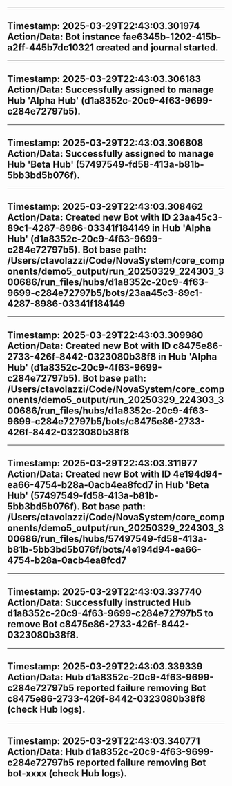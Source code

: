 
---
**Timestamp:** 2025-03-29T22:43:03.301974
**Action/Data:**
Bot instance fae6345b-1202-415b-a2ff-445b7dc10321 created and journal started.
---

---
**Timestamp:** 2025-03-29T22:43:03.306183
**Action/Data:**
Successfully assigned to manage Hub 'Alpha Hub' (d1a8352c-20c9-4f63-9699-c284e72797b5).
---

---
**Timestamp:** 2025-03-29T22:43:03.306808
**Action/Data:**
Successfully assigned to manage Hub 'Beta Hub' (57497549-fd58-413a-b81b-5bb3bd5b076f).
---

---
**Timestamp:** 2025-03-29T22:43:03.308462
**Action/Data:**
Created new Bot with ID 23aa45c3-89c1-4287-8986-03341f184149 in Hub 'Alpha Hub' (d1a8352c-20c9-4f63-9699-c284e72797b5). Bot base path: /Users/ctavolazzi/Code/NovaSystem/core_components/demo5_output/run_20250329_224303_300686/run_files/hubs/d1a8352c-20c9-4f63-9699-c284e72797b5/bots/23aa45c3-89c1-4287-8986-03341f184149
---

---
**Timestamp:** 2025-03-29T22:43:03.309980
**Action/Data:**
Created new Bot with ID c8475e86-2733-426f-8442-0323080b38f8 in Hub 'Alpha Hub' (d1a8352c-20c9-4f63-9699-c284e72797b5). Bot base path: /Users/ctavolazzi/Code/NovaSystem/core_components/demo5_output/run_20250329_224303_300686/run_files/hubs/d1a8352c-20c9-4f63-9699-c284e72797b5/bots/c8475e86-2733-426f-8442-0323080b38f8
---

---
**Timestamp:** 2025-03-29T22:43:03.311977
**Action/Data:**
Created new Bot with ID 4e194d94-ea66-4754-b28a-0acb4ea8fcd7 in Hub 'Beta Hub' (57497549-fd58-413a-b81b-5bb3bd5b076f). Bot base path: /Users/ctavolazzi/Code/NovaSystem/core_components/demo5_output/run_20250329_224303_300686/run_files/hubs/57497549-fd58-413a-b81b-5bb3bd5b076f/bots/4e194d94-ea66-4754-b28a-0acb4ea8fcd7
---

---
**Timestamp:** 2025-03-29T22:43:03.337740
**Action/Data:**
Successfully instructed Hub d1a8352c-20c9-4f63-9699-c284e72797b5 to remove Bot c8475e86-2733-426f-8442-0323080b38f8.
---

---
**Timestamp:** 2025-03-29T22:43:03.339339
**Action/Data:**
Hub d1a8352c-20c9-4f63-9699-c284e72797b5 reported failure removing Bot c8475e86-2733-426f-8442-0323080b38f8 (check Hub logs).
---

---
**Timestamp:** 2025-03-29T22:43:03.340771
**Action/Data:**
Hub d1a8352c-20c9-4f63-9699-c284e72797b5 reported failure removing Bot bot-xxxx (check Hub logs).
---
